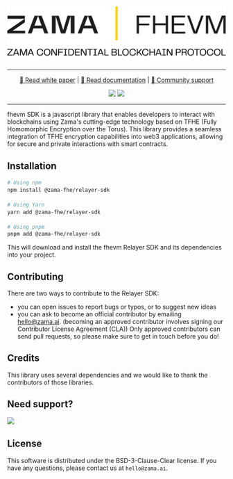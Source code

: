 <p align="center">
<picture>
  <source media="(prefers-color-scheme: dark)" srcset="https://raw.githubusercontent.com/zama-ai/fhevm/main/docs/.gitbook/assets/fhevm-header-dark.png">
  <source media="(prefers-color-scheme: light)" srcset="https://raw.githubusercontent.com/zama-ai/fhevm/main/docs/.gitbook/assets/fhevm-header-light.png">
  <img src="https://raw.githubusercontent.com/zama-ai/fhevm/main/docs/.gitbook/assets/fhevm-header-light.png" width="600" alt="FHEVM">
</picture>
</p>

<hr/>
<p align="center">
  <a href="https://docs.zama.ai/protocol/zama-protocol-litepaper">📃 Read white paper</a> | <a href="https://docs.zama.ai/protocol/relayer-sdk-guides">📒 Read documentation</a> | <a href="https://zama.ai/community">💛 Community support</a>
</p>
<p align="center">
<!-- Version badge using shields.io -->
  <a href="https://github.com/zama-ai/relayer-sdk/releases"><img src="https://img.shields.io/github/v/release/zama-ai/relayer-sdk?style=flat-square"/></a>
<!-- Zama Bounty Program -->
  <a href="https://github.com/zama-ai/bounty-program"><img src="https://img.shields.io/badge/Contribute-Zama%20Bounty%20Program-yellow?style=flat-square"/></a>
</p>
<hr/>

fhevm SDK is a javascript library that enables developers to interact with blockchains using Zama's cutting-edge technology based on TFHE (Fully Homomorphic Encryption over the Torus). This library provides a seamless integration of TFHE encryption capabilities into web3 applications, allowing for secure and private interactions with smart contracts.

## Installation

```bash
# Using npm
npm install @zama-fhe/relayer-sdk

# Using Yarn
yarn add @zama-fhe/relayer-sdk

# Using pnpm
pnpm add @zama-fhe/relayer-sdk
```

This will download and install the fhevm Relayer SDK and its dependencies into your project.

## Contributing

There are two ways to contribute to the Relayer SDK:

- you can open issues to report bugs or typos, or to suggest new ideas
- you can ask to become an official contributor by emailing hello@zama.ai. (becoming an approved contributor involves signing our Contributor License Agreement (CLA))
  Only approved contributors can send pull requests, so please make sure to get in touch before you do!

## Credits

This library uses several dependencies and we would like to thank the contributors of those libraries.

## Need support?

<a target="_blank" href="https://community.zama.ai">
  <img src="https://github.com/zama-ai/relayer-sdk/assets/1384478/4fc4e460-ca1d-4910-8bc2-cd1d50c7d020">
</a>

## License

This software is distributed under the BSD-3-Clause-Clear license. If you have any questions,
please contact us at `hello@zama.ai`.
